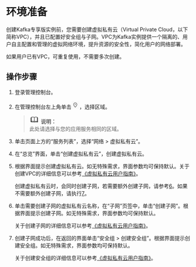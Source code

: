 # 环境准备<a name="ZH-CN_TOPIC_0169047394"></a>

创建Kafka专享版实例前，您需要创建虚拟私有云（Virtual Private Cloud，以下简称VPC），并且已配置好安全组与子网。VPC为Kafka实例提供一个隔离的、用户自主配置和管理的虚拟网络环境，提升资源的安全性，简化用户的网络部署。

如果用户已有VPC，可重复使用，不需要多次创建。

## 操作步骤<a name="section120910819351"></a>

1.  登录管理控制台。
2.  在管理控制台左上角单击![](figures/icon-region.png)，选择区域。

    >![](public_sys-resources/icon-note.gif) **说明：**   
    >此处请选择与您的应用服务相同的区域。  

3.  单击页面上方的“服务列表”，选择“网络 \> 虚拟私有云”。
4.  在“总览”界面，单击“创建虚拟私有云”，创建虚拟私有云。
5.  根据界面提示创建虚拟私有云。如无特殊需求，界面参数均可保持默认。关于创建VPC的详细信息可以参考[《虚拟私有云用户指南》](https://support.huaweicloud.com/usermanual-vpc/zh-cn_topic_0013935842.html)。

    创建虚拟私有云时，会同时创建子网，若需要额外创建子网，请参考[6](#li18952995367)。如果不需要额外创建子网，请执行[7](#li1095210933611)。

6.  <a name="li18952995367"></a>单击需要创建子网的虚拟私有云名称，在“子网”页签中，单击“创建子网”。根据界面提示创建子网。如无特殊需求，界面参数均可保持默认。

    关于创建子网的详细信息可以参考[《虚拟私有云用户指南》](https://support.huaweicloud.com/usermanual-vpc/zh-cn_topic_0013935842.html)。

7.  <a name="li1095210933611"></a>创建子网成功后，在返回的界面单击“安全组 \> 创建安全组”。根据界面提示创建安全组。如无特殊需求，界面参数均可保持默认。

    关于创建安全组的详细信息可以参考[《虚拟私有云用户指南》](https://support.huaweicloud.com/usermanual-vpc/zh-cn_topic_0013748715.html)。


